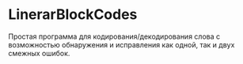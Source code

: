 # LinerarBlockCodes

Простая программа для кодирования/декодирования слова с возможностью обнаружения и исправления как одной, так и двух смежных ошибок.
